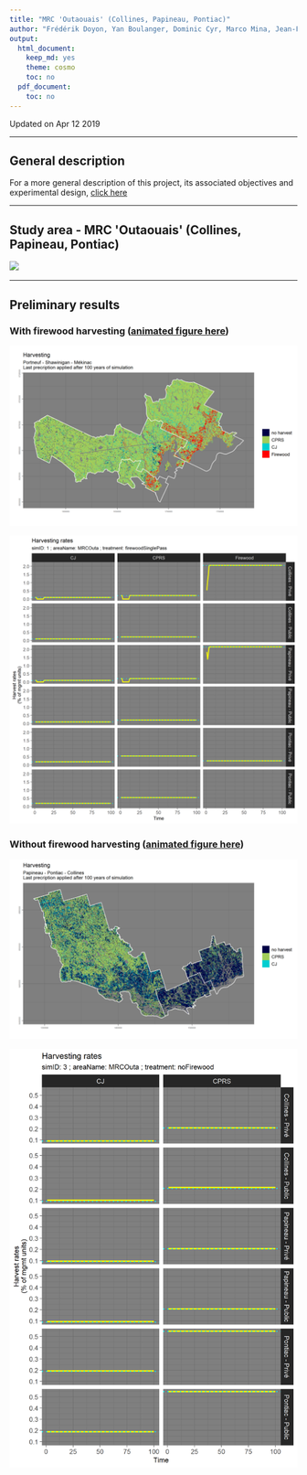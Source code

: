 ```yaml
---
title: "MRC 'Outaouais' (Collines, Papineau, Pontiac)"
author: "Frédérik Doyon, Yan Boulanger, Dominic Cyr, Marco Mina, Jean-François Sénécal.\nRepository maintained by Dominic Cyr"
output:
  html_document:
    keep_md: yes
    theme: cosmo
    toc: no
  pdf_document:
    toc: no
---
```


Updated on Apr 12 2019


-------


## General description

For a more general description of this project, its associated objectives and experimental design, [click here][1]

[1]: https://github.com/dcyr/firewood_landis/

-----------


## Study area - MRC 'Outaouais' (Collines, Papineau, Pontiac)


![](figures/initialBiomass_MRCOuta.png)



-----------
## Preliminary results 
  

### With firewood harvesting ([animated figure here][2])
[2]: https://github.com/dcyr/firewood_landis/blob/master/figures/harv_MRCOuta_firewoodSinglePass_anim.gif
  
![](figures/harv_MRCCentre_firewoodSinglePass_lastPrescr.png)
  
  
![](figures/harvRates_MRCOuta_1.png)



### Without firewood harvesting ([animated figure here][3])
[3]: https://github.com/dcyr/firewood_landis/blob/master/figures/harv_MRCOuta_noFirewood_anim.gif
  
![](figures/harv_MRCOuta_noFirewood_lastPrescr.png)
  
  
![](figures/harvRates_MRCOuta_3.png)



